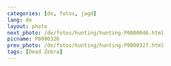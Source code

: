 ```yaml
---
categories: [de, fotos, jagd]
lang: de
layout: photo
next_photo: /de/fotos/hunting/hunting-P0000046.html
picname: P0000326
prev_photo: /de/fotos/hunting/hunting-P0000327.html
tags: [Dead Zebra]
---
```

